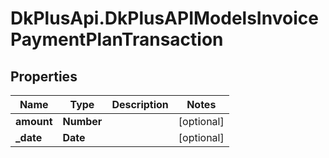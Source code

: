 # DkPlusApi.DkPlusAPIModelsInvoicePaymentPlanTransaction

## Properties
Name | Type | Description | Notes
------------ | ------------- | ------------- | -------------
**amount** | **Number** |  | [optional] 
**_date** | **Date** |  | [optional] 



